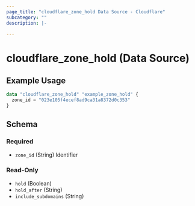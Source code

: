 ```yaml
---
page_title: "cloudflare_zone_hold Data Source - Cloudflare"
subcategory: ""
description: |-
  
---
```


# cloudflare_zone_hold (Data Source)



## Example Usage

```terraform
data "cloudflare_zone_hold" "example_zone_hold" {
  zone_id = "023e105f4ecef8ad9ca31a8372d0c353"
}
```

<!-- schema generated by tfplugindocs -->
## Schema

### Required

- `zone_id` (String) Identifier

### Read-Only

- `hold` (Boolean)
- `hold_after` (String)
- `include_subdomains` (String)


